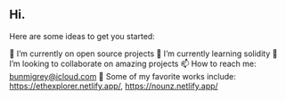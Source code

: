 ## Hi.



Here are some ideas to get you started:

🔭 I’m currently on open source projects
🌱 I’m currently learning solidity
👯 I’m looking to collaborate on amazing projects
📫 How to reach me: bunmigrey@icloud.com
💞️ Some of my favorite works include: 
 https://ethexplorer.netlify.app/, https://nounz.netlify.app/
